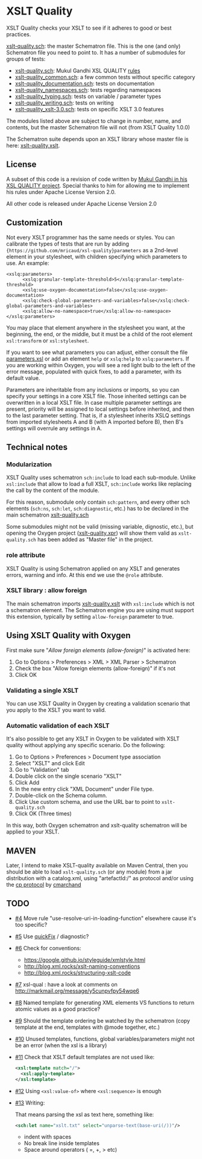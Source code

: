 # XSLT Quality

XSLT Quality checks your XSLT to see if it adheres to good or best practices.

[xslt-quality.sch](src/main/sch/xslt-quality.sch): the master Schematron file. This is the one (and only) Schematron file you need to point to. It has a number of submodules for groups of tests:

- [xslt-quality.sch](src/main/sch/module/xslt-quality_mukulgandhi-rules.sch): Mukul Gandhi XSL QUALITY [rules](http://gandhimukul.tripod.com/xslt/xslquality.html)
- [xslt-quality_common.sch](src/main/sch/module/xslt-quality_common.sch): a few common tests without specific category
- [xslt-quality_documentation.sch](src/main/sch/module/xslt-quality_documentation.sch): tests on documentation
- [xslt-quality_namespaces.sch](src/main/sch/module/xslt-quality_namespaces.sch): tests regarding namespaces
- [xslt-quality_typing.sch](src/main/sch/module/xslt-quality_typing.sch): tests on variable / parameter types 
- [xslt-quality_writing.sch](src/main/sch/module/xslt-quality_writing.sch): tests on writing
- [xslt-quality_xslt-3.0.sch](src/main/sch/module/xslt-quality_xslt-3.0.sch): tests on specific XSLT 3.0 features

The modules listed above are subject to change in number, name, and contents, but the master Schematron file will not (from XSLT Quality 1.0.0)

The Schematron suite depends upon an XSLT library whose master file is here: 
[xslt-quality.xslt](src/main/xsl/xslt-quality.xsl).

## License

A subset of this code is a revision of code written by [Mukul Gandhi in his XSL QUALITY project](http://gandhimukul.tripod.com/xslt/xslquality.html). Special thanks to him for allowing me to implement his rules under Apache License Version 2.0.

All other code is released under Apache License Version 2.0

## Customization

Not every XSLT programmer has the same needs or styles. You can calibrate the types of tests that are run by adding `{https://github.com/mricaud/xsl-quality}parameters` as a 2nd-level element in your stylesheet, with children specifying which parameters to use. An example:
```
<xslq:parameters>
      <xslq:granular-template-threshold>5</xslq:granular-template-threshold>      
      <xslq:use-oxygen-documentation>false</xslq:use-oxygen-documentation>
      <xslq:check-global-parameters-and-variables>false</xslq:check-global-parameters-and-variables>
      <xslq:allow-no-namespace>true</xslq:allow-no-namespace>
</xslq:parameters>
```

You may place that element anywhere in the stylesheet you want, at the beginning, the end, or the middle, but it must be a child of the root element `xsl:transform` or `xsl:stylesheet`.

If you want to see what parameters you can adjust, either consult the file [parameters.xsl](src/main/xsl/parameters.xsl) or add an element `help` or `xslq:help` to `xslq:parameters`. If you are working within Oxygen, you will see a red light bulb to the left of the error message, populated with quick fixes, to add a parameter, with its default value.

Parameters are inheritable from any inclusions or imports, so you can specify your settings in a core XSLT file. Those inherited settings can be overwritten in a local XSLT file. In case multiple parameter settings are present, priority will be assigned to local settings before inherited, and then to the last parameter setting. That is, if a stylesheet inherits XSLQ settings from imported stylesheets A and B (with A imported before B), then B's settings will overrule any settings in A.  


## Technical notes

### Modularization 

XSLT Quality uses schematron `sch:include` to load each sub-module. Unlike `xsl:include` that allow to load a full XSLT, `sch:include` works like replacing the call by the content of the module.

For this reason, submodule only contain `sch:pattern`, and every other sch elements (`sch:ns`, `sch:let`, `sch:diagnostic`, etc.) has to be declared in the main schematron [xslt-quality.sch](src/main/sch/xslt-quality.sch)

Some submodules might not be valid (missing variable, dignostic, etc.), but opening the Oxygen project ([xslt-quality.xpr](xslt-quality.xpr)) will show them valid as `xslt-quality.sch` has been added as "Master file" in the project.  

### role attribute
XSLT Quality is using Schematron applied on any XSLT and generates errors, warning and info. At this end we use the `@role` attribute.

### XSLT library : allow foreign

The main schematron imports [xslt-quality.xslt](src/main/xsl/xslt-quality.xsl) with `xsl:include` which is not a schematron element.
The Schematron engine you are using must support this extension, typically by setting `allow-foreign` parameter to true.


## Using XSLT Quality with Oxygen

First make sure "*Allow foreign elements (allow-foreign)*" is activated here:

1. Go to Options > Preferences > XML > XML Parser > Schematron
1. Check the box "Allow foreign elements (allow-foreign)" if it's not
1. Click OK

### Validating a single XSLT

You can use XSLT Quality in Oxygen by creating a validation scenario that you apply to the XSLT you want to valid.

### Automatic validation of each XSLT

It's also possible to get any XSLT in Oxygen to be validated with XSLT quality without applying any specific scenario. Do the following:

1. Go to Options > Preferences > Document type association
1. Select "XSLT" and click Edit
1. Go to "Validation" tab
1. Double click on the single scenario "XSLT"
1. Click Add
1. In the new entry click "XML Document" under File type.
1. Double-click on the Schema column.
1. Click Use custom schema, and use the URL bar to point to `xslt-quality.sch`
1. Click OK (Three times)

In this way, both Oxygen schematron and xslt-quality schematron will be applied to your XSLT.

## MAVEN

Later, I intend to make XSLT-quality available on Maven Central, then you should be able to load `xslt-quality.sch` (or any module) from a jar distribution with a catalog.xml, using "artefactId:/" as protocol and/or using the 
[cp protocol](https://github.com/cmarchand/cp-protocol) by [cmarchand](https://github.com/cmarchand)

## TODO

- [#4](https://github.com/mricaud/xslt-quality/issues/4) Move rule "use-resolve-uri-in-loading-function" elsewhere cause it's too specific?
- [#5](https://github.com/mricaud/xslt-quality/issues/5) Use [quickFix](http://www.schematron-quickfix.com/quickFix/guide.html) / diagnostic?
- [#6](https://github.com/mricaud/xslt-quality/issues/6) Check for conventions: 
    - https://google.github.io/styleguide/xmlstyle.html
    - http://blog.xml.rocks/xslt-naming-conventions
    - http://blog.xml.rocks/structuring-xslt-code
- [#7](https://github.com/mricaud/xslt-quality/issues/7) xsl-qual : have a look at comments on http://markmail.org/message/y5cunpvfpy54wqe6
- [#8](https://github.com/mricaud/xslt-quality/issues/8) Named template for generating XML elements VS functions to return atomic values as a good practice?
- [#9](https://github.com/mricaud/xslt-quality/issues/9) Should the template ordering be watched by the schematron (copy template at the end, templates with @mode together, etc.)
- [#10](https://github.com/mricaud/xslt-quality/issues/10) Unused templates, functions, global variables/parameters might not be an error (when the xsl is a library)
- [#11](https://github.com/mricaud/xslt-quality/issues/11) Check that XSLT default templates are not used like:

    ```xml 
    <xsl:template match="/">
      <xsl:apply-template>
    </xsl:template>
    ```

- [#12](https://github.com/mricaud/xslt-quality/issues/12) Using `<xsl:value-of>` where `<xsl:sequence>` is enough
- [#13](https://github.com/mricaud/xslt-quality/issues/13) Writing:

   That means parsing the xsl as text here, something like:
   
    ```xml 
    <sch:let name="xslt.txt" select="unparse-text(base-uri(/))"/>
    ```
   
    - indent with spaces 
    - No break line inside templates
    - Space around operators ( =, +, > etc)
